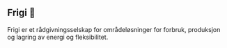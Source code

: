 ## Frigi 👋

Frigi er et rådgivningsselskap for områdeløsninger for forbruk, produksjon og lagring av energi og fleksibilitet. 


